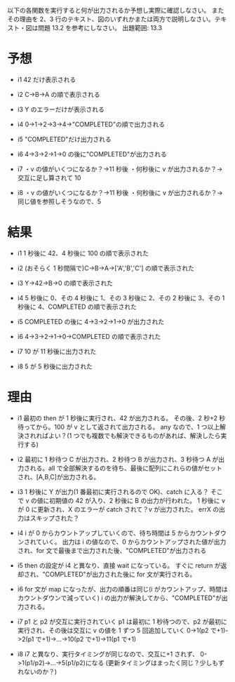 以下の各関数を実行すると何が出力されるか予想し実際に確認しなさい。
またその理由を 2、3 行のテキスト、図のいずれかまたは両方で説明しなさい。テキスト・図は問題 13.2 を参考にしなさい。
出題範囲: 13.3

# 予想

- i1
  42 だけ表示される

- i2
  C->B->A の順で表示される

- i3
  Y のエラーだけが表示される

- i4
  0->1->2->3->4->"COMPLETED"の順で出力される

- i5
  "COMPLETED"だけ出力される

- i6
  4->3->2->1->0 の後に"COMPLETED"が出力される

- i7
  ・v の値がいくつになるか？→11 秒後
  ・何秒後に v が出力されるか？→ 交互に足し算されて 10

- i8
  ・v の値がいくつになるか？→11 秒後
  ・何秒後に v が出力されるか？→ 同じ値を参照しそうなので、5

# 結果

- i1
  1 秒後に 42、4 秒後に 100 の順で表示された

- i2
  (おそらく 1 秒間隔で)C->B->A->['A','B','C'] の順で表示された

- i3
  Y->42->B->0 の順で表示された

- i4
  5 秒後に 0、その 4 秒後に 1、その 3 秒後に 2、その 2 秒後に 3、その 1 秒後に 4、COMPLETED の順で表示された

- i5
  COMPLETED の後に 4->3->2->1->0 が出力された

- i6
  4->3->2->1->0->COMPLETED の順で表示された

- i7
  10 が 11 秒後に出力された

- i8
  5 が 5 秒後に出力された

# 理由

- i1
  最初の then が 1 秒後に実行され、42 が出力される。
  その後、2 秒+2 秒待ってから。100 が v として返されて出力される。
  any なので、1 つ以上解決されればよい？(1 つでも複数でも解決できるものがあれば、解決したら実行する)

- i2
  最初に 1 秒待つ C が出力され、2 秒待つ B が出力され、3 秒待つ A が出力される。all で全部解決するのを待ち、最後に配列にこれらの値がセットされ、[A,B,C]が出力される。

- i3
  1 秒後に Y が出力(1 番最初に実行されるので OK)、catch に入る？
  そこで v の値に初期値の 42 が入り、2 秒後に B の出力が行われた。
  1 秒後に v が 0 に更新され、X のエラーが catch されて？v が出力された。
  errX の出力はスキップされた？

- i4
  i が 0 からカウントアップしていくので、待ち時間は 5 からカウントダウンされていく。
  出力は i の値なので、0 からカウントアップされた値が出力され、for 文で最後まで出力された後、"COMPLETED"が出力される

- i5
  then の設定が i4 と異なり、直接 wait になっている。
  すぐに return が返却され、"COMPLETED"が出力された後に for 文が実行される。

- i6
  for 文が map になったが、出力の順番は同じ(i がカウントアップ、時間はカウントダウンで減っていく)
  i の出力が解決してから、"COMPLETED"が出力される。

- i7
  p1 と p2 が交互に実行されていく
  p1 は最初に 1 秒待つので、p2 が最初に実行され、その後は交互に v の値を 1 ずつ 5 回追加していく
  0->1(p2 で+1)->2(p1 で+1)->…->10(p2 で+1)->11(p1 で+1)

- i8
  i7 と異なり、実行タイミングが同じなので、交互に+1 されず、
  0->1(p1/p2)->…->5(p1/p2)になる
  (更新タイミングはまったく同じ？少しもずれないのか？)
